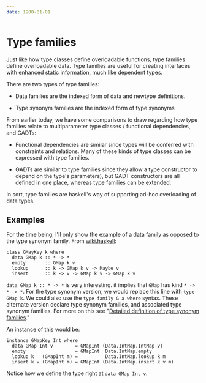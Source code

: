 ```yaml
---
date: 1900-01-01
---
```



Type families
==================

Just like how type classes define overloadable functions, type families define
overloadable data. Type families are useful for creating interfaces with
enhanced static information, much like dependent types.

There are two types of type families:

+ Data families are the indexed form of data and newtype definitions.

+ Type synonym families are the indexed form of type synonyms

From earlier today, we have some comparisons to draw regarding how type
families relate to multiparameter type classes / functional dependencies, and
GADTs:

+ Functional dependencies are similar since types will be conferred with
  constraints and relations. Many of these kinds of type classes can be expressed
  with type families.

+ GADTs are similar to type families since they allow a type constructor to
  depend on the type's parameters), but GADT constructors are all defined in one
  place, whereas type families can be extended.

In sort, type families are haskell's way of supporting ad-hoc overloading of
data types.

Examples
----------------------

For the time being, I'll only show the example of a data family as opposed to
the type synonym family. From [wiki.haskell][wiki-hs]:

    class GMayKey k where
      data GMap k :: * -> *
      empty       :: GMap k v
      lookup      :: k -> GMap k v -> Maybe v
      insert      :: k -> v -> GMap k v -> GMap k v

`data GMap k :: * -> *` is very interesting. it implies that `GMap` has kind `*
-> * -> *`. For the type synonym version, we would replace this line with `type
GMap k`. We could also use the `type family G a where` syntax. These alternate
version declare type synonym families, and associated type synonym families.
For more on this see "[Detailed definition of type synonym families][wiki-hs]."


An instance of this would be:

    instance GMapKey Int where
      data GMap Int v        = GMapInt (Data.IntMap.IntMap v)
      empty                  = GMapInt  Data.IntMap.empty
      lookup k   (GMapInt m) =          Data.IntMap.lookup k m
      insert k v (GMapInt m) = GMapInt (Data.IntMap.insert k v m)

Notice how we define the type right at `data GMap Int v`.

[wiki-hs]: https://wiki.haskell.org/GHC/Type_families
[spj]: https://ghc.haskell.org/trac/ghc/blog/LetGeneralisationInGhc7

